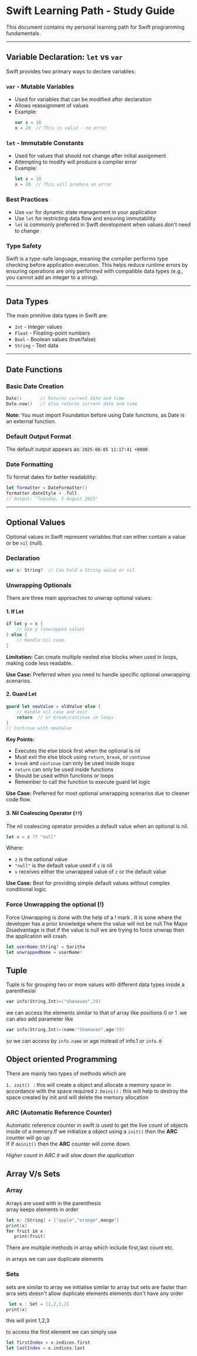 # Swift Learning Path - Study Guide

This document contains my personal learning path for Swift programming fundamentals.

---

## Variable Declaration: `let` vs `var`

Swift provides two primary ways to declare variables:

### `var` - Mutable Variables
- Used for variables that can be modified after declaration
- Allows reassignment of values
- Example:
  ```swift
  var x = 10
  x = 20  // This is valid - no error
  ```

### `let` - Immutable Constants
- Used for values that should not change after initial assignment
- Attempting to modify will produce a compiler error
- Example:
  ```swift
  let x = 10
  x = 20  // This will produce an error
  ```

### Best Practices
- Use `var` for dynamic state management in your application
- Use `let` for restricting data flow and ensuring immutability
- `let` is commonly preferred in Swift development when values don't need to change

### Type Safety
Swift is a type-safe language, meaning the compiler performs type checking before application execution. This helps reduce runtime errors by ensuring operations are only performed with compatible data types (e.g., you cannot add an integer to a string).

---

## Data Types

The main primitive data types in Swift are:
- `Int` - Integer values
- `Float` - Floating-point numbers
- `Bool` - Boolean values (true/false)
- `String` - Text data

---

## Date Functions

### Basic Date Creation
```swift
Date()       // Returns current date and time
Date.now()   // Also returns current date and time
```

**Note:** You must import Foundation before using Date functions, as Date is an external function.

### Default Output Format
The default output appears as: `2025-08-05 11:17:41 +0000`

### Date Formatting
To format dates for better readability:
```swift
let formatter = DateFormatter()
formatter.dateStyle = .full
// Output: "Tuesday, 5 August 2025"
```

---

## Optional Values

Optional values in Swift represent variables that can either contain a value or be `nil` (null).

### Declaration
```swift
var x: String?  // Can hold a String value or nil
```

### Unwrapping Optionals

There are three main approaches to unwrap optional values:

#### 1. If Let
```swift
if let y = x {
    // Use y (unwrapped value)
} else {
    // Handle nil case
}
```

**Limitation:** Can create multiple nested else blocks when used in loops, making code less readable.

**Use Case:** Preferred when you need to handle specific optional unwrapping scenarios.

#### 2. Guard Let
```swift
guard let newValue = oldValue else {
    // Handle nil case and exit
    return  // or break/continue in loops
}
// Continue with newValue
```

**Key Points:**
- Executes the else block first when the optional is nil
- Must exit the else block using `return`, `break`, or `continue`
- `break` and `continue` can only be used inside loops
- `return` can only be used inside functions
- Should be used within functions or loops
- Remember to call the function to execute guard let logic

**Use Case:** Preferred for most optional unwrapping scenarios due to cleaner code flow.

#### 3. Nil Coalescing Operator (`??`)
The nil coalescing operator provides a default value when an optional is nil.

```swift
let v = z ?? "null"
```

Where:
- `z` is the optional value
- `"null"` is the default value used if `z` is nil
- `v` receives either the unwrapped value of `z` or the default value

**Use Case:** Best for providing simple default values without complex conditional logic.



### Force Unwrapping the optional (!)

Force Unwrapping is done with the help of a ! mark . It is sone where the developer has a prior knowledge where the value will not be null.The Major Disadvantage is that if the value is null we are trying to force unwrap then the application will crash.


```swift
let userName:String? = Saritha
let unwrappedName = userName!
```


## Tuple

Tuple is for grouping two or more values with different data types inside a parenthesisi

```swift
var info(String,Int)=("shanavas",19)
```

we can access the elements similar to that of array like positions 0 or 1 .we can also add parameter like

```swift
var info(String,Int)=(name:"Shanavas",age:19)
``` 
so we can access by `info.name` or age instead of info.1 or `info.0`

## Object oriented Programming

There are mainly two types of methods which are  

`1. init() ` : this will create a object and allocate a memory space in accordance with the space required
`2.Deini()` : this will help to destroy the space created by init and will delete the memory allocation

### **ARC (Automatic Reference Counter)**
  
  Automatic reference counter in swift is used to get the live count of objects inside of a memory.If we initialize a object using a ` init() ` then the **ARC** counter will go up  
  If if `deinit()` then the **ARC** counter will come down.  
  
  *Higher count in  ARC it will slow down the application*


  ## Array V/s Sets

### Array 
  Arrays are used with in the parenthesis     
  array keeps elements in order
  ```swift
  let x: [String] = ["apple","orange",mango"]
  print(x)
  for fruit in x
     print(fruit)
```


  There are multiple methods in array which include first,last count etc.

  in arrays we can use duplicate elements

  ### Sets

sets are similar to array we initialise similar to array but sets are faster than arra
sets doesn't allow duplicate elements
elements don't have any order
```swift
 let x : Set = [1,2,3,2]
print(x)
```
this will print 1,2,3 

to access the first element  we can simply use 

```swift
let firstIndex = x.indices.first
let lastIndex = x.indices.last
```
